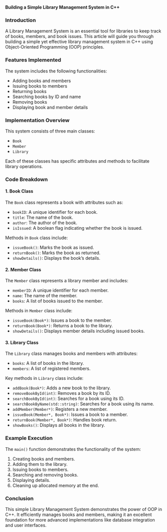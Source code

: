 **Building a Simple Library Management System in C++**

### Introduction
A Library Management System is an essential tool for libraries to keep track of books, members, and book issues. This article will guide you through building a simple yet effective library management system in C++ using Object-Oriented Programming (OOP) principles.

### Features Implemented
The system includes the following functionalities:
- Adding books and members
- Issuing books to members
- Returning books
- Searching books by ID and name
- Removing books
- Displaying book and member details

### Implementation Overview
This system consists of three main classes:
- `Book`
- `Member`
- `Library`

Each of these classes has specific attributes and methods to facilitate library operations.

### Code Breakdown

#### 1. **Book Class**
The `Book` class represents a book with attributes such as:
- `bookID`: A unique identifier for each book.
- `title`: The name of the book.
- `author`: The author of the book.
- `isIssued`: A boolean flag indicating whether the book is issued.

Methods in `Book` class include:
- `issueBook()`: Marks the book as issued.
- `returnBook()`: Marks the book as returned.
- `showDetails()`: Displays the book’s details.

#### 2. **Member Class**
The `Member` class represents a library member and includes:
- `memberID`: A unique identifier for each member.
- `name`: The name of the member.
- `books`: A list of books issued to the member.

Methods in `Member` class include:
- `issueBook(Book*)`: Issues a book to the member.
- `returnBook(Book*)`: Returns a book to the library.
- `showDetails()`: Displays member details including issued books.

#### 3. **Library Class**
The `Library` class manages books and members with attributes:
- `books`: A list of books in the library.
- `members`: A list of registered members.

Key methods in `Library` class include:
- `addBook(Book*)`: Adds a new book to the library.
- `removeBookById(int)`: Removes a book by its ID.
- `searchBookById(int)`: Searches for a book using its ID.
- `searchBookByName(std::string)`: Searches for a book using its name.
- `addMember(Member*)`: Registers a new member.
- `issueBook(Member*, Book*)`: Issues a book to a member.
- `returnBook(Member*, Book*)`: Handles book return.
- `showBooks()`: Displays all books in the library.

### Example Execution
The `main()` function demonstrates the functionality of the system:
1. Creating books and members.
2. Adding them to the library.
3. Issuing books to members.
4. Searching and removing books.
5. Displaying details.
6. Cleaning up allocated memory at the end.

### Conclusion
This simple Library Management System demonstrates the power of OOP in C++. It efficiently manages books and members, making it an excellent foundation for more advanced implementations like database integration and user interfaces.